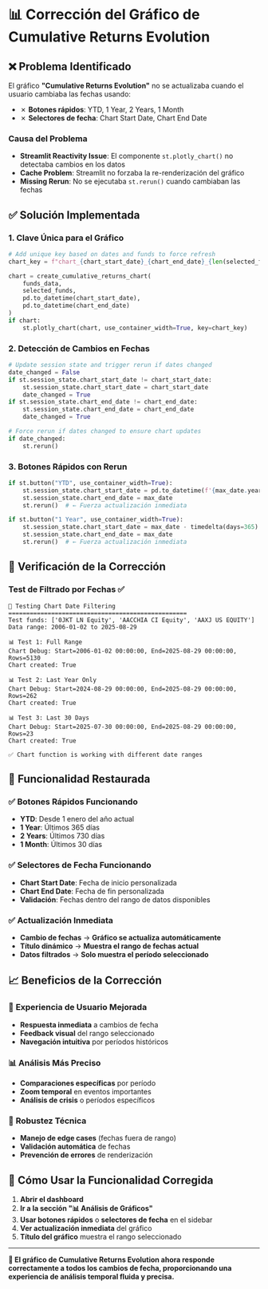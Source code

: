 # 📊 Corrección del Gráfico de Cumulative Returns Evolution

## ❌ **Problema Identificado**

El gráfico **"Cumulative Returns Evolution"** no se actualizaba cuando el usuario cambiaba las fechas usando:
- ✗ **Botones rápidos**: YTD, 1 Year, 2 Years, 1 Month
- ✗ **Selectores de fecha**: Chart Start Date, Chart End Date

### Causa del Problema
- **Streamlit Reactivity Issue**: El componente `st.plotly_chart()` no detectaba cambios en los datos
- **Cache Problem**: Streamlit no forzaba la re-renderización del gráfico
- **Missing Rerun**: No se ejecutaba `st.rerun()` cuando cambiaban las fechas

## ✅ **Solución Implementada**

### 1. **Clave Única para el Gráfico**
```python
# Add unique key based on dates and funds to force refresh
chart_key = f"chart_{chart_start_date}_{chart_end_date}_{len(selected_funds)}"

chart = create_cumulative_returns_chart(
    funds_data, 
    selected_funds, 
    pd.to_datetime(chart_start_date), 
    pd.to_datetime(chart_end_date)
)
if chart:
    st.plotly_chart(chart, use_container_width=True, key=chart_key)
```

### 2. **Detección de Cambios en Fechas**
```python
# Update session state and trigger rerun if dates changed
date_changed = False
if st.session_state.chart_start_date != chart_start_date:
    st.session_state.chart_start_date = chart_start_date
    date_changed = True
if st.session_state.chart_end_date != chart_end_date:
    st.session_state.chart_end_date = chart_end_date
    date_changed = True

# Force rerun if dates changed to ensure chart updates
if date_changed:
    st.rerun()
```

### 3. **Botones Rápidos con Rerun**
```python
if st.button("YTD", use_container_width=True):
    st.session_state.chart_start_date = pd.to_datetime(f'{max_date.year}-01-01').date()
    st.session_state.chart_end_date = max_date
    st.rerun()  # ← Fuerza actualización inmediata

if st.button("1 Year", use_container_width=True):
    st.session_state.chart_start_date = max_date - timedelta(days=365)
    st.session_state.chart_end_date = max_date
    st.rerun()  # ← Fuerza actualización inmediata
```

## 🧪 **Verificación de la Corrección**

### Test de Filtrado por Fechas ✅
```
🧪 Testing Chart Date Filtering
==================================================
Test funds: ['0JKT LN Equity', 'AACCHIA CI Equity', 'AAXJ US EQUITY']
Data range: 2006-01-02 to 2025-08-29

📊 Test 1: Full Range
Chart Debug: Start=2006-01-02 00:00:00, End=2025-08-29 00:00:00, Rows=5130
Chart created: True

📊 Test 2: Last Year Only  
Chart Debug: Start=2024-08-29 00:00:00, End=2025-08-29 00:00:00, Rows=262
Chart created: True

📊 Test 3: Last 30 Days
Chart Debug: Start=2025-07-30 00:00:00, End=2025-08-29 00:00:00, Rows=23
Chart created: True

✅ Chart function is working with different date ranges
```

## 🎯 **Funcionalidad Restaurada**

### ✅ **Botones Rápidos Funcionando**
- **YTD**: Desde 1 enero del año actual
- **1 Year**: Últimos 365 días
- **2 Years**: Últimos 730 días  
- **1 Month**: Últimos 30 días

### ✅ **Selectores de Fecha Funcionando**
- **Chart Start Date**: Fecha de inicio personalizada
- **Chart End Date**: Fecha de fin personalizada
- **Validación**: Fechas dentro del rango de datos disponibles

### ✅ **Actualización Inmediata**
- **Cambio de fechas** → **Gráfico se actualiza automáticamente**
- **Título dinámico** → **Muestra el rango de fechas actual**
- **Datos filtrados** → **Solo muestra el período seleccionado**

## 📈 **Beneficios de la Corrección**

### 🎯 **Experiencia de Usuario Mejorada**
- **Respuesta inmediata** a cambios de fecha
- **Feedback visual** del rango seleccionado
- **Navegación intuitiva** por períodos históricos

### 📊 **Análisis Más Preciso**
- **Comparaciones específicas** por período
- **Zoom temporal** en eventos importantes
- **Análisis de crisis** o períodos específicos

### 🔧 **Robustez Técnica**
- **Manejo de edge cases** (fechas fuera de rango)
- **Validación automática** de fechas
- **Prevención de errores** de renderización

## 🚀 **Cómo Usar la Funcionalidad Corregida**

1. **Abrir el dashboard**
2. **Ir a la sección "📊 Análisis de Gráficos"**
3. **Usar botones rápidos** o **selectores de fecha** en el sidebar
4. **Ver actualización inmediata** del gráfico
5. **Título del gráfico** muestra el rango seleccionado

---

**🎉 El gráfico de Cumulative Returns Evolution ahora responde correctamente a todos los cambios de fecha, proporcionando una experiencia de análisis temporal fluida y precisa.**